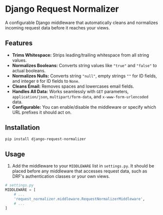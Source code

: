 # Django Request Normalizer

A configurable Django middleware that automatically cleans and normalizes incoming request data before it reaches your views.

## Features

-   **Trims Whitespace:** Strips leading/trailing whitespace from all string values.
-   **Normalizes Booleans:** Converts string values like `"true"` and `"false"` to actual booleans.
-   **Normalizes Nulls:** Converts string `"null"`, empty strings `""` for ID fields, and integer `0` for ID fields to `None`.
-   **Cleans Email:** Removes spaces and lowercases email fields.
-   **Handles All Data:** Works seamlessly with `GET` parameters, `application/json`, `multipart/form-data`, and `x-www-form-urlencoded` data.
-   **Configurable:** You can enable/disable the middleware or specify which URL prefixes it should act on.

## Installation

```bash
pip install django-request-normalizer
```

## Usage

1.  Add the middleware to your `MIDDLEWARE` list in `settings.py`. It should be placed before any middleware that accesses request data, such as DRF's authentication classes or your own views.

```python
# settings.py
MIDDLEWARE = [
    # ...
    'request_normalizer.middleware.RequestNormalizerMiddleware',
    # ...
]
```
